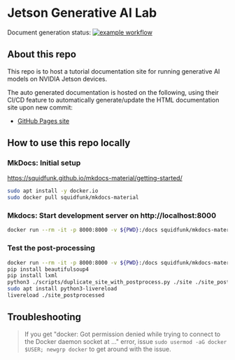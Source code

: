 # Jetson Generative AI Lab

Document generation status: [![example workflow](https://github.com/NVIDIA-AI-IOT/jetson-generative-ai-playground/actions/workflows/ci.yml/badge.svg)](https://github.com/NVIDIA-AI-IOT/jetson-generative-ai-playground/actions)

## About this repo

This repo is to host a tutorial documentation site for running generative AI models on NVIDIA Jetson devices.

The auto generated documentation is hosted on the following, using their CI/CD feature to automatically generate/update the HTML documentation site upon new commit:

  - [GitHub Pages site](https://nvidia-ai-iot.github.io/jetson-generative-ai-playground)

## How to use this repo locally

### MkDocs: Initial setup

https://squidfunk.github.io/mkdocs-material/getting-started/

```bash
sudo apt install -y docker.io
sudo docker pull squidfunk/mkdocs-material
```

### Mkdocs: Start development server on http://localhost:8000

```bash
docker run --rm -it -p 8000:8000 -v ${PWD}:/docs squidfunk/mkdocs-material
```

### Test the post-processing

```bash
docker run --rm -it -p 8000:8000 -v ${PWD}:/docs squidfunk/mkdocs-material build
pip install beautifulsoup4
pip install lxml
python3 ./scripts/duplicate_site_with_postprocess.py ./site ./site_postprocessed
sudo apt install python3-livereload
livereload ./site_postprocessed
```

## Troubleshooting

> If you get "docker: Got permission denied while trying to connect to the Docker daemon socket at ..." error, 
> issue `sudo usermod -aG docker $USER; newgrp docker` to get around with the issue.
